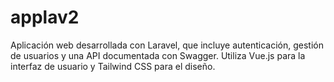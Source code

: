 # applav2
Aplicación web desarrollada con Laravel, que incluye autenticación, gestión de usuarios y una API documentada con Swagger. Utiliza Vue.js para la interfaz de usuario y Tailwind CSS para el diseño.
